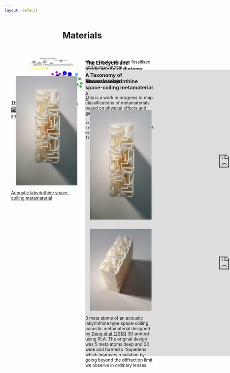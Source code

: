 ```yaml
---
layout: default
---
```


<head>
  <meta charset="utf-8">
  <meta name="viewport" content="width=device-width, initial-scale=1">


  <style>

img {
  float: left;
  margin:15px;
}

.masonry-wrapper {
  padding: 1.5em;
  max-width: 960px;
  margin-right: auto;
  margin-left: auto;
}
.masonry {
  display: grid;
  grid-template-columns: repeat(1, minmax(100px,1fr));
  grid-gap: 20px;
  grid-auto-rows: 0;
}
@media only screen and (max-width: 1023px) and (min-width: 768px) {
  .masonry {
    grid-template-columns: repeat(2, minmax(100px,1fr));
  }
}
@media only screen and (min-width: 1024px) {
  .masonry {
    grid-template-columns: repeat(3, minmax(100px,1fr));
  }
}

  </style>
</head>


<body>

<h1><center>Materials</center></h1>


  <div class="masonry-wrapper"><div class="masonry">

  <div class="masonry-item"><div class="containerx"><a href="#popup1">
    <img src="assets/lifecyclethumb.png" class="imagex"><div class="overlayx">The Lifecycle and applications of diatoms</div></a></div>
  </div>

  <div id="popup1" class="overlay">
  <div class="popup">
    <h3>The Lifecycle and applications of diatoms</h3>
    <a class="close" href="#">&times;</a>
    <div class="content">As part of a module on material driven design on the masters in design for emergent futures course I researched a type of algae called diatoms that have extraordinary intricate glass shells with exceptional properties. When living, their class shells help them to photosynthesise carbon dioxide efficiently and they store energy mostly as oil. This map links these properties and processes throughout the diatom lifecycle to understand how these organisms might be used in material design.
    <iframe
      src="https://embed.kumu.io/e5c6952460b3a3fcef7a08c3d8b11a81"
      width="940" height="600" frameborder="0"></iframe>
  </div>
  </div>
  </div>




  <div class="masonry-item"><div class="containerx"><a href="#popup2">
    <img src="assets/dematerialsthumb.png" class="imagex">
    <div class="overlayx">Making materials from fossilised and living diatoms</div>
    </a></div>
  </div>

  <div id="popup2" class="overlay">
  <div class="popup">
    <hpopup>Map of materials from fossilised and living diatoms</hpopup>
    <a class="close" href="#">&times;</a>
    <div class="content">

  <iframe
    src="https://embed.kumu.io/c3899a201f8e7b28eb10e7ca825ebe1f"
    width="940" height="600" frameborder="0"></iframe>

  </div>
  </div>
  </div>



  <div class="masonry-item"><div class="containerx"><a href="#popup3">
    <img src="assets/taxonomythumb.jpg" class="imagex"><div class="overlayx">A Taxonomy of Metamaterials</div></a></div>
  </div>

  <div id="popup3" class="overlay"><div class="popup">
    <h3>A Taxonomy of Metamaterials</h3>
    <a class="close" href="#">&times;</a>
    <div class="content">This is a work in progress to map classifications of metamaterials based on physical effects and geometries.

    <iframe
    src="https://embed.kumu.io/941643c6f84d7e3f388272ddf1b05338"
    width="940" height="600" frameborder="0"></iframe>

  </div>
  </div>
  </div>




  <div class="masonry-item"><div class="containerx"><a href="#popup4">
    <img src="assets/labyrthumb.jpg" width="200"><div class="overlayx">Acoustic labyrinthine space-coiling metamaterial</div></a></div>
  </div>

  <div id="popup4" class="overlay"><div class="popup">
  <h3>Acoustic labyrinthine space-coiling metamaterial</h3>
  <a class="close" href="#">&times;</a>
  <div class="content">
  <center><img src="assets/labyrthumb.jpg" width="200"> <img src="assets/acoustic.jpg"  width="200"></center>
  <p>3 meta atoms of an acoustic labyrinthine type space-coiling acoustic metamaterial designed by <a href="https://www.sciencedirect.com/science/article/abs/pii/S1359645419302447">Dong et al (2018)</a> 3D printed using PLA. The original design was 5 meta atoms deep and 20 wide and formed a 'Superlens' which improves resolution by going beyond the diffraction limit we observe in ordinary lenses.</p>
  </div>
  </div>
  </div>


</body>
</html>
